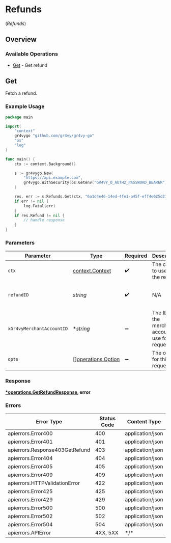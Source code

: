 # Refunds
(*Refunds*)

## Overview

### Available Operations

* [Get](#get) - Get refund

## Get

Fetch a refund.

### Example Usage

```go
package main

import(
	"context"
	gr4vygo "github.com/gr4vy/gr4vy-go"
	"os"
	"log"
)

func main() {
    ctx := context.Background()

    s := gr4vygo.New(
        "https://api.example.com",
        gr4vygo.WithSecurity(os.Getenv("GR4VY_O_AUTH2_PASSWORD_BEARER")),
    )

    res, err := s.Refunds.Get(ctx, "6a1d4e46-14ed-4fe1-a45f-eff4e025d211", gr4vygo.String("default"))
    if err != nil {
        log.Fatal(err)
    }
    if res.Refund != nil {
        // handle response
    }
}
```

### Parameters

| Parameter                                                | Type                                                     | Required                                                 | Description                                              | Example                                                  |
| -------------------------------------------------------- | -------------------------------------------------------- | -------------------------------------------------------- | -------------------------------------------------------- | -------------------------------------------------------- |
| `ctx`                                                    | [context.Context](https://pkg.go.dev/context#Context)    | :heavy_check_mark:                                       | The context to use for the request.                      |                                                          |
| `refundID`                                               | *string*                                                 | :heavy_check_mark:                                       | N/A                                                      | 6a1d4e46-14ed-4fe1-a45f-eff4e025d211                     |
| `xGr4vyMerchantAccountID`                                | **string*                                                | :heavy_minus_sign:                                       | The ID of the merchant account to use for this request.  | default                                                  |
| `opts`                                                   | [][operations.Option](../../models/operations/option.md) | :heavy_minus_sign:                                       | The options for this request.                            |                                                          |

### Response

**[*operations.GetRefundResponse](../../models/operations/getrefundresponse.md), error**

### Errors

| Error Type                     | Status Code                    | Content Type                   |
| ------------------------------ | ------------------------------ | ------------------------------ |
| apierrors.Error400             | 400                            | application/json               |
| apierrors.Error401             | 401                            | application/json               |
| apierrors.Response403GetRefund | 403                            | application/json               |
| apierrors.Error404             | 404                            | application/json               |
| apierrors.Error405             | 405                            | application/json               |
| apierrors.Error409             | 409                            | application/json               |
| apierrors.HTTPValidationError  | 422                            | application/json               |
| apierrors.Error425             | 425                            | application/json               |
| apierrors.Error429             | 429                            | application/json               |
| apierrors.Error500             | 500                            | application/json               |
| apierrors.Error502             | 502                            | application/json               |
| apierrors.Error504             | 504                            | application/json               |
| apierrors.APIError             | 4XX, 5XX                       | \*/\*                          |